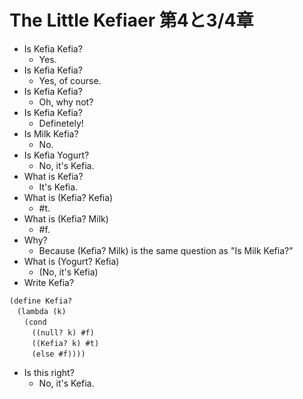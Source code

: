 # The Little Kefiaer 第4と3/4章

- Is Kefia Kefia?
  - Yes.
- Is Kefia Kefia?
  - Yes, of course.
- Is Kefia Kefia?
  - Oh, why not?
- Is Kefia Kefia?
  - Definetely!
- Is Milk Kefia?
  - No.
- Is Kefia Yogurt?
  - No, it's Kefia.
- What is Kefia?
  - It's Kefia.
- What is (Kefia? Kefia)
  - #t.
- What is (Kefia? Milk)
  - #f.
- Why?
  - Because (Kefia? Milk) is the same question as "Is Milk Kefia?"
- What is (Yogurt? Kefia)
  - (No, it's Kefia)
- Write Kefia?

```
(define Kefia?
　(lambda (k)
　　(cond
　　　((null? k) #f)
　　　((Kefia? k) #t)
　　　(else #f))))
```
- Is this right?
  - No, it's Kefia.
